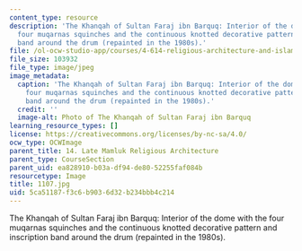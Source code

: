 ```yaml
---
content_type: resource
description: 'The Khanqah of Sultan Faraj ibn Barquq: Interior of the dome with the
  four muqarnas squinches and the continuous knotted decorative pattern and inscription
  band around the drum (repainted in the 1980s).'
file: /ol-ocw-studio-app/courses/4-614-religious-architecture-and-islamic-cultures-fall-2002/5ca51187f3c6b9036d32b234bbb4c214_1107.jpg
file_size: 103932
file_type: image/jpeg
image_metadata:
  caption: 'The Khanqah of Sultan Faraj ibn Barquq: Interior of the dome with the
    four muqarnas squinches and the continuous knotted decorative pattern and inscription
    band around the drum (repainted in the 1980s).'
  credit: ''
  image-alt: Photo of The Khanqah of Sultan Faraj ibn Barquq
learning_resource_types: []
license: https://creativecommons.org/licenses/by-nc-sa/4.0/
ocw_type: OCWImage
parent_title: 14. Late Mamluk Religious Architecture
parent_type: CourseSection
parent_uid: ea828910-b03a-df94-de80-52255faf084b
resourcetype: Image
title: 1107.jpg
uid: 5ca51187-f3c6-b903-6d32-b234bbb4c214
---
```

The Khanqah of Sultan Faraj ibn Barquq: Interior of the dome with the four muqarnas squinches and the continuous knotted decorative pattern and inscription band around the drum (repainted in the 1980s).